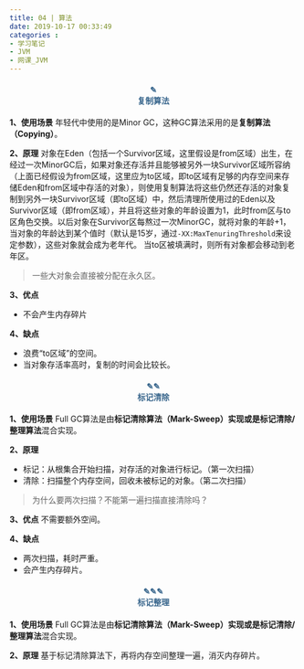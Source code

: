 ```yaml
---
title: 04 | 算法
date: 2019-10-17 00:33:49
categories :
- 学习笔记
- JVM
- 网课_JVM
---
```


#### <center><font color = "#36648B">✎</font><br/><font color = "#36648B">复制算法</font></center>
**1、使用场景**
年轻代中使用的是Minor GC，这种GC算法采用的是**复制算法（Copying）**。

**2、原理**
对象在Eden（包括一个Survivor区域，这里假设是from区域）出生，在经过一次MinorGC后，如果对象还存活并且能够被另外一块Survivor区域所容纳（上面已经假设为from区域，这里应为to区域，即to区域有足够的内存空间来存储Eden和from区域中存活的对象），则使用复制算法将这些仍然还存活的对象复制到另外一块Survivor区域（即to区域）中，然后清理所使用过的Eden以及Survivor区域（即from区域），并且将这些对象的年龄设置为1，此时from区与to区角色交换。以后对象在Survivor区每熬过一次MinorGC，就将对象的年龄+1，当对象的年龄达到某个值时（默认是15岁，通过`-XX:MaxTenuringThreshold`来设定参数），这些对象就会成为老年代。
当to区被填满时，则所有对象都会移动到老年区。
> 一些大对象会直接被分配在永久区。

**3、优点**
- 不会产生内存碎片

**4、缺点**
- 浪费“to区域”的空间。
- 当对象存活率高时，复制的时间会比较长。

#### <center><font color = "#36648B">✎✎</font><br/><font color = "#36648B">标记清除</font></center>
**1、使用场景**
Full GC算法是由**标记清除算法（Mark-Sweep）**实现或是**标记清除/整理算法**混合实现。

**2、原理**
- 标记：从根集合开始扫描，对存活的对象进行标记。（第一次扫描）
- 清除：扫描整个内存空间，回收未被标记的对象。（第二次扫描）
> 为什么要两次扫描？不能第一遍扫描直接清除吗？

**3、优点**
不需要额外空间。

**4、缺点**
- 两次扫描，耗时严重。
- 会产生内存碎片。

#### <center><font color = "#36648B">✎✎✎</font><br/><font color = "#36648B">标记整理</font></center>
**1、使用场景**
Full GC算法是由**标记清除算法（Mark-Sweep）**实现或是**标记清除/整理算法**混合实现。

**2、原理**
基于标记清除算法下，再将内存空间整理一遍，消灭内存碎片。



